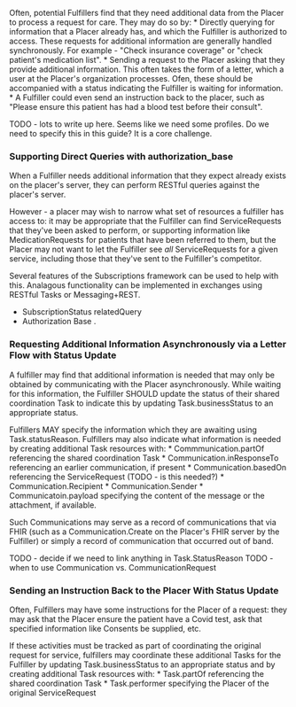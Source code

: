 Often, potential Fulfillers find that they need additional data from the Placer to process a request for care. They may do so by:
    * Directly querying for information that a Placer already has, and which the Fulfiller is authorized to access. These requests for additional information are generally handled synchronously. For example - "Check insurance coverage" or "check patient's medication list". 
    * Sending a request to the Placer asking that they provide additional information. This often takes the form of a letter, which a user at the Placer's organization processes. Ofen, these should be accompanied with a status indicating the Fulfiller is waiting for information.
    * A Fulfiller could even send an instruction back to the placer, such as "Please ensure this patient has had a blood test before their consult". 

TODO - lots to write up here. Seems like we need some profiles. Do we need to specify this in this guide? It is a core challenge. 

### Supporting Direct Queries with authorization_base
When a Fulfiller needs additional information that they expect already exists on the placer's server, they can perform RESTful queries against the placer's server.

However - a placer may wish to narrow what set of resources a fulfiller has access to: it may be appropriate that the Fulfiller can find ServiceRequests that they've been asked to perform, or supporting information
like MedicationRequests for patients that have been referred to them, but the Placer may not want to let the Fulfiller see *all* ServiceRequests for a given service, including those that they've sent to the Fulfiller's
competitor. 

Several features of the Subscriptions framework can be used to help with this. Analagous functionality can be implemented in exchanges using RESTful Tasks or Messaging+REST.
* SubscriptionStatus relatedQuery
* Authorization Base
.

### Requesting Additional Information Asynchronously via a Letter Flow with Status Update

A fulfiller may find that additional information is needed that may only be obtained by communicating with the Placer asynchronously. While waiting for this information, the Fulfiller SHOULD update the status of their shared coordination Task to indicate this by updating Task.businessStatus to an appropriate status. 

Fulfillers MAY specify the information which they are awaiting using Task.statusReason. Fulfillers may also indicate what information is needed by creating additional Task resources with:
    * Commmunication.partOf referencing the shared coordination Task
    * Communication.inResponseTo referencing an earlier communication, if present
    * Communication.basedOn referencing the ServiceRequest (TODO - is this needed?)
    * Communication.Recipient
    * Communication.Sender
    * Communicatoin.payload specifying the content of the message or the attachment, if available.

Such Communications may serve as a record of communications that via FHIR (such as a Communication.Create on the Placer's FHIR server by the Fulfiller) or simply a record of communication that occurred out of band. 
    
TODO - decide if we need to link anything in Task.StatusReason
TODO - when to use Communication vs. CommunicationRequest

### Sending an Instruction Back to the Placer With Status Update

Often, Fulfillers may have some instructions for the Placer of a request: they may ask that the Placer ensure the patient have a Covid test, ask that specified information like Consents be supplied, etc. 

If these activities must be tracked as part of coordinating the original request for service, fulfillers may coordinate these additional Tasks for the Fulfiller by updating Task.businessStatus to an appropriate status and by creating additional Task resources with:
    * Task.partOf referencing the shared coordination Task
    * Task.performer specifying the Placer of the original ServiceRequest 

